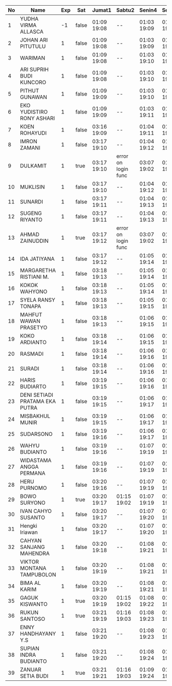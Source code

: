 | No | Name | Exp | Sat | Jumat1 | Sabtu2 | Senin4 | Selasa5 | Rabu6 |
|-----|-----|-----|-----|-----|-----|-----|-----|-----|
| 1 | YUDHA VIRMA ALLASCA | -1 | false | 01:09 19:08 | -- | 01:03 19:09 | 01:26 19:05 | 01:06 - |
| 2 | JOHAN ARI PITUTULU | 1 | false | 01:09 19:08 | -- | 01:03 19:09 | 01:26 19:05 | 01:06 - |
| 3 | WARIMAN | 1 | false | 01:09 19:08 | -- | 01:03 19:10 | 01:26 19:06 | 01:06 - |
| 4 | ARI SUPRIH BUDI KUNCORO | 1 | false | 01:09 19:08 | -- | 01:03 19:10 | 01:26 19:06 | 01:06 - |
| 5 | PITHUT GUNAWAN | 1 | false | 01:09 19:09 | -- | 01:03 19:10 | 01:26 19:06 | 01:06 - |
| 6 | EKO YUDISTIRO RONY ASHARI | 1 | false | 01:09 19:09 | -- | 01:03 19:11 | 01:26 19:07 | 01:06 - |
| 7 | KOEN ROHAYUDI | 1 | false | 03:16 19:09 | -- | 01:04 19:11 | 01:26 19:07 | 01:07 - |
| 8 | IMRON ZAMANI | 1 | false | 03:17 19:10 | -- | 01:04 19:12 | 01:27 19:07 | 01:07 - |
| 9 | DULKAMIT | 1 | true | 03:17 19:10 | error on login func | 03:07 19:02 | 01:04 19:12 | 01:27 19:08 | 01:07 - |
| 10 | MUKLISIN | 1 | false | 03:17 19:10 | -- | 01:04 19:12 | 01:27 19:08 | 01:07 - |
| 11 | SUNARDI | 1 | false | 03:17 19:11 | -- | 01:04 19:13 | 01:27 19:08 | 01:07 - |
| 12 | SUGENG RIYANTO | 1 | false | 03:17 19:11 | -- | 01:04 19:13 | 01:27 19:09 | 01:07 - |
| 13 | AHMAD ZAINUDDIN | 1 | true | 03:17 19:12 | error on login func | 03:07 19:02 | 01:05 19:14 | 01:27 19:09 | 01:07 - |
| 14 | IDA JATIYANA | 1 | false | 03:17 19:12 | -- | 01:05 19:14 | 01:27 19:09 | 01:08 - |
| 15 | MARGARETHA RISTIANI M. | 1 | false | 03:18 19:13 | -- | 01:05 19:14 | 01:28 19:10 | 01:08 - |
| 16 | KOKOK WAHYONO | 1 | false | 03:18 19:13 | -- | 01:05 19:14 | 01:28 19:10 | 01:08 - |
| 17 | SYELA RANSY TONAPA | 1 | false | 03:18 19:13 | -- | 01:05 19:15 | 01:28 19:10 | 01:08 - |
| 18 | MAHFUT WAWAN PRASETYO | 1 | false | 03:18 19:13 | -- | 01:06 19:15 | 01:28 19:11 | 01:08 - |
| 19 | KOKO ARDIANTO | 1 | false | 03:18 19:14 | -- | 01:06 19:15 | 01:28 19:11 | 01:08 - |
| 20 | RASMADI | 1 | false | 03:18 19:14 | -- | 01:06 19:16 | 01:28 19:12 | 01:08 - |
| 21 | SURADI | 1 | false | 03:18 19:14 | -- | 01:06 19:16 | 01:28 19:12 | 01:09 - |
| 22 | HARIS BUDIARTO | 1 | false | 03:19 19:15 | -- | 01:06 19:16 | 01:29 19:12 | 01:09 - |
| 23 | DENI SETIADI PRATAMA EKA PUTRA | 1 | false | 03:19 19:15 | -- | 01:06 19:17 | 01:29 19:13 | 01:09 - |
| 24 | MISBAKHUL MUNIR | 1 | false | 03:19 19:15 | -- | 01:06 19:17 | 01:29 19:13 | 01:09 - |
| 25 | SUDARSONO | 1 | false | 03:19 19:16 | -- | 01:06 19:17 | 01:29 19:13 | 03:06 - |
| 26 | WAHYU BUDIANTO | 1 | false | 03:19 19:16 | -- | 01:07 19:19 | 01:29 19:14 | 03:06 - |
| 27 | WIDASTAMA ANGGA PERMANA | 1 | false | 03:19 19:16 | -- | 01:07 19:19 | 01:29 19:15 | 03:06 - |
| 28 | HERU PURNOMO | 1 | false | 03:20 19:16 | -- | 01:07 19:19 | 01:29 19:15 | 03:07 - |
| 29 | BOWO SURYONO | 1 | true | 03:20 19:17 | 01:15 19:02 | 01:07 19:19 | 01:30 19:15 | 03:07 - |
| 30 | IVAN CAHYO SUSANTO | 1 | false | 03:20 19:17 | -- | 01:07 19:20 | 01:30 19:16 | 03:07 - |
| 31 | Hengki Iriawan | 1 | false | 03:20 19:17 | -- | 01:07 19:20 | 01:30 19:16 | 03:07 - |
| 32 | CAHYAN SANJANG MAHENDRA | 1 | false | 03:20 19:18 | -- | 01:08 19:21 | 01:30 19:17 | 03:07 - |
| 33 | VIKTOR MONTANA TAMPUBOLON | 1 | false | 03:20 19:19 | -- | 01:08 19:21 | 01:30 19:17 | 03:07 - |
| 34 | BIMA AL KARIM | 1 | false | 03:20 19:19 | -- | 01:08 19:21 | 01:30 19:18 | 03:07 - |
| 35 | GAGUK KISWANTO | 1 | true | 03:20 19:19 | 01:15 19:02 | 01:08 19:22 | 01:30 19:18 | 03:08 - |
| 36 | RUKUN SANTOSO | 1 | true | 03:21 19:19 | 01:16 19:03 | 01:08 19:23 | 01:31 19:19 | 03:08 - |
| 37 | ENNY HANDHAYANY Y.S | 1 | false | 03:21 19:20 | -- | 01:08 19:23 | 01:31 19:19 | 03:08 - |
| 38 | SUPIAN INDRA BUDIANTO | 1 | false | 03:21 19:20 | -- | 01:08 19:24 | 01:31 19:20 | 03:08 - |
| 39 | ZANUAR SETIA BUDI | 1 | true | 03:21 19:21 | 01:16 19:03 | 01:09 19:24 | 01:31 19:20 | 03:08 - |
